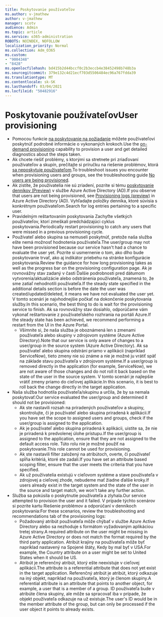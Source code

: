 ```yaml
---
title: Poskytovanie používateľov
ms.author: v-jmathew
author: v-jmathew
manager: scotv
audience: Admin
ms.topic: article
ms.service: o365-administration
ROBOTS: NOINDEX, NOFOLLOW
localization_priority: Normal
ms.collection: Adm_O365
ms.custom:
- "9004348"
- "8428"
ms.openlocfilehash: bd415b2d44bccf0c2b3eccb4e38452498b748b3a
ms.sourcegitcommit: 379e132c4d21ecf703d5506484ec96a767fdda39
ms.translationtype: MT
ms.contentlocale: sk-SK
ms.lasthandoff: 03/04/2021
ms.locfileid: "50482916"
---
```

# <a name="user-provisioning"></a><span data-ttu-id="7bb5e-102">Poskytovanie používateľov</span><span class="sxs-lookup"><span data-stu-id="7bb5e-102">User provisioning</span></span>

- <span data-ttu-id="7bb5e-103">Pomocou funkcie [na poskytovanie na požiadanie](https://docs.microsoft.com/azure/active-directory/app-provisioning/provision-on-demand) môžete používateľovi poskytnúť podrobné informácie o vykonaných krokoch.</span><span class="sxs-lookup"><span data-stu-id="7bb5e-103">Use the [on-demand provisioning](https://docs.microsoft.com/azure/active-directory/app-provisioning/provision-on-demand) capability to provision a user and get detailed diagnostics about the steps taken.</span></span>
- <span data-ttu-id="7bb5e-104">Ak chcete riešiť problémy, s ktorými sa stretnete pri zriaďovaní používateľov a skupín, prečítajte si príručku na riešenie problémov, ktorá [sa neposkytuje používateľom](https://docs.microsoft.com/azure/active-directory/app-provisioning/application-provisioning-config-problem-no-users-provisioned).</span><span class="sxs-lookup"><span data-stu-id="7bb5e-104">To troubleshoot issues you encounter when provisioning users and groups, see the troubleshooting guide [No users are being provisioned](https://docs.microsoft.com/azure/active-directory/app-provisioning/application-provisioning-config-problem-no-users-provisioned).</span></span>
- <span data-ttu-id="7bb5e-105">Ak zistíte, že používatelia nie sú zriadení, pozrite si tému [poskytovanie denníkov (Preview)](https://docs.microsoft.com/azure/active-directory/reports-monitoring/concept-provisioning-logs) v službe Azure Active Directory (AD).</span><span class="sxs-lookup"><span data-stu-id="7bb5e-105">If you observe that users are not being provisioned, see [Provisioning logs (preview)](https://docs.microsoft.com/azure/active-directory/reports-monitoring/concept-provisioning-logs) in Azure Active Directory (AD).</span></span> <span data-ttu-id="7bb5e-106">Vyhľadajte položky denníka, ktoré súvisia s konkrétnym používateľom.</span><span class="sxs-lookup"><span data-stu-id="7bb5e-106">Search for log entries pertaining to a specific user.</span></span>
- <span data-ttu-id="7bb5e-107">Pravidelným reštartovaním poskytovania Zachyťte všetkých používateľov, ktorí zmeškali predchádzajúci cyklus poskytovania.</span><span class="sxs-lookup"><span data-stu-id="7bb5e-107">Periodically restart provisioning to catch any users that were missed in a previous provisioning cycle.</span></span>
- <span data-ttu-id="7bb5e-108">Používateľ alebo skupina sa nemuseli poskytnúť, pretože naša služba ešte nemá možnosť hodnotenia používateľa.</span><span class="sxs-lookup"><span data-stu-id="7bb5e-108">The user/group may not have been provisioned because our service hasn't had a chance to evaluate the user yet.</span></span> <span data-ttu-id="7bb5e-109">Pozrite si usmernenie o tom, ako dlho bude poskytovanie trvať, ako aj indikátor priebehu na stránke konfigurácie poskytovania.</span><span class="sxs-lookup"><span data-stu-id="7bb5e-109">Review the guidance for how long provisioning takes as well as the progress bar on the provisioning configuration page.</span></span> <span data-ttu-id="7bb5e-110">Ak je rovnovážny stav zadaný v časti Ďalšie podrobnosti pred dátumom vytvorenia/aktualizácie alebo odstránenia používateľa, znamená to, že sme zatiaľ nehodnotili používateľa.</span><span class="sxs-lookup"><span data-stu-id="7bb5e-110">If the steady state specified in the additional details section is before the date the user was created/updated/deleted, it means we have not evaluated the user yet.</span></span> <span data-ttu-id="7bb5e-111">V tomto scenári je najvhodnejšie počkať na dokončenie poskytovania služby.</span><span class="sxs-lookup"><span data-stu-id="7bb5e-111">In this scenario, the best thing to do is wait for the provisioning service to finish.</span></span> <span data-ttu-id="7bb5e-112">Ak sa rovnovážny stav dosiahlo, odporúčame vám vykonať reštartovanie z používateľského rozhrania na portáli Azure.</span><span class="sxs-lookup"><span data-stu-id="7bb5e-112">If the steady state has been achieved, we recommend performing a restart from the UI in the Azure Portal.</span></span>
  - <span data-ttu-id="7bb5e-113">Všimnite si, že naša služba je oboznámená len s zmenami používateľa alebo skupiny v zdrojovom systéme (Azure Active Directory).</span><span class="sxs-lookup"><span data-stu-id="7bb5e-113">Note that our service is only aware of changes to a user/group in the source system (Azure Active Directory).</span></span> <span data-ttu-id="7bb5e-114">Ak sa používateľ alebo skupina odstráni priamo v aplikácii (napríklad ServiceNow), tieto zmeny nie sú známe a nie je možné ju vrátiť späť na základe stavu používateľa v zdrojovom systéme.</span><span class="sxs-lookup"><span data-stu-id="7bb5e-114">If a user/group is removed directly in the application (for example, ServiceNow), we are not aware of those changes and do not roll it back based on the state of the user in the source system.</span></span> <span data-ttu-id="7bb5e-115">V tomto scenári je najlepšie vrátiť zmeny priamo do cieľovej aplikácie.</span><span class="sxs-lookup"><span data-stu-id="7bb5e-115">In this scenario, it is best to roll back the change directly in the target application.</span></span>
- <span data-ttu-id="7bb5e-116">Naša služba hodnotila používateľa/skupinu a určila, že by sa nemala poskytovať:</span><span class="sxs-lookup"><span data-stu-id="7bb5e-116">Our service evaluated the user/group and determined it should not be provisioned:</span></span>
  - <span data-ttu-id="7bb5e-117">Ak ste nastavili rozsah na priradených používateľov a skupiny, skontrolujte, či je používateľ alebo skupina priradená k aplikácii.</span><span class="sxs-lookup"><span data-stu-id="7bb5e-117">If you have set the scope to assigned users and groups, check if the user/group is assigned to the application.</span></span>
  - <span data-ttu-id="7bb5e-118">Ak je používateľ alebo skupina priradená k aplikácii, uistite sa, že nie je priradená k predvolenej úlohe prístupu.</span><span class="sxs-lookup"><span data-stu-id="7bb5e-118">If the user/group is assigned to the application, ensure that they are not assigned to the default access role.</span></span> <span data-ttu-id="7bb5e-119">Túto rolu nie je možné použiť na poskytovanie.</span><span class="sxs-lookup"><span data-stu-id="7bb5e-119">This role cannot be used for provisioning.</span></span>
  - <span data-ttu-id="7bb5e-120">Ak ste nastavili filter založený na atribútoch, overte, či používateľ spĺňa kritériá, ktoré ste zadali.</span><span class="sxs-lookup"><span data-stu-id="7bb5e-120">If you have set an attribute based scoping filter, ensure that the user meets the criteria that you have specified.</span></span>
  - <span data-ttu-id="7bb5e-121">Ak už používatelia existujú v cieľovom systéme a stave používateľa v zdrojovej a cieľovej zhode, nebudeme mať žiadne ďalšie kroky.</span><span class="sxs-lookup"><span data-stu-id="7bb5e-121">If users already exist in the target system and the state of the user in the source and target match, we won't take any further action.</span></span>
- <span data-ttu-id="7bb5e-122">Služba sa pokúsila o poskytnutie používateľa a zlyhala.</span><span class="sxs-lookup"><span data-stu-id="7bb5e-122">Our service attempted to provision the user and it failed.</span></span> <span data-ttu-id="7bb5e-123">V prípade týchto scenárov si pozrite kartu Riešenie problémov a odporúčaní v denníkoch poskytovania:</span><span class="sxs-lookup"><span data-stu-id="7bb5e-123">For these scenarios, review the troubleshooting and recommendations tab of the provisioning logs:</span></span>
  - <span data-ttu-id="7bb5e-124">Požadovaný atribút používateľa môže chýbať v službe Azure Active Directory alebo sa nezhoduje s formátom vyžadovaným aplikáciou tretej strany.</span><span class="sxs-lookup"><span data-stu-id="7bb5e-124">A required attribute on the user might be missing in Azure Active Directory or does not match the format required by the third party application.</span></span> <span data-ttu-id="7bb5e-125">Atribút krajiny na používateľa môže byť napríklad nastavený na Spojené štáty, Kedy by mal byť v USA.</span><span class="sxs-lookup"><span data-stu-id="7bb5e-125">For example, the Country attribute on a user might be set to United States when it should be US.</span></span>
  - <span data-ttu-id="7bb5e-126">Atribút je referenčný atribút, ktorý ešte neexistuje v cieľovej aplikácii.</span><span class="sxs-lookup"><span data-stu-id="7bb5e-126">The attribute is a referential attribute that does not yet exist in the target application.</span></span> <span data-ttu-id="7bb5e-127">Referenčný atribút je atribút, ktorý odkazuje na iný objekt, napríklad na používateľa, ktorý je členom skupiny.</span><span class="sxs-lookup"><span data-stu-id="7bb5e-127">A referential attribute is an attribute that points to another object, for example, a user that is a member of a group.</span></span> <span data-ttu-id="7bb5e-128">ID používateľa bude v atribúte člena skupiny, ale môže sa spracovať iba v prípade, že objekt používateľa odkazuje na už existuje.</span><span class="sxs-lookup"><span data-stu-id="7bb5e-128">The user's ID would be in the member attribute of the group, but can only be processed if the user object it points to already exists.</span></span>
